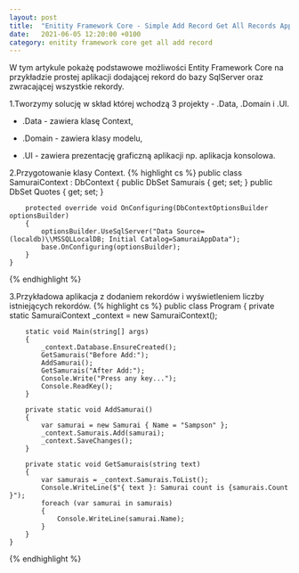 ```yaml
---
layout: post
title:  "Enitity Framework Core - Simple Add Record Get All Records App"
date:   2021-06-05 12:20:00 +0100
category: enitity framework core get all add record
---
```

W tym artykule pokażę podstawowe możliwości Entity Framework Core na przykładzie prostej aplikacji dodającej rekord do bazy SqlServer oraz zwracającej wszystkie rekordy.

1.Tworzymy solucję w skład której wchodzą 3 projekty - .Data, .Domain i .UI.

- .Data - zawiera klasę Context,

- .Domain - zawiera klasy modelu,

- .UI - zawiera prezentację graficzną aplikacji np. aplikacja konsolowa.

2.Przygotowanie klasy Context.
{% highlight cs %}
    public class SamuraiContext : DbContext
    {
        public DbSet<Samurai> Samurais { get; set; }
        public DbSet<Quote> Quotes { get; set; }

        protected override void OnConfiguring(DbContextOptionsBuilder optionsBuilder)
        {
            optionsBuilder.UseSqlServer("Data Source= (localdb)\\MSSQLLocalDB; Initial Catalog=SamuraiAppData");
            base.OnConfiguring(optionsBuilder);
        }
    }
{% endhighlight %}

3.Przykładowa aplikacja z dodaniem rekordów i wyświetleniem liczby istniejących rekordów.
{% highlight cs %}
    public class Program
    {
        private static SamuraiContext _context = new SamuraiContext();

        static void Main(string[] args)
        {
            _context.Database.EnsureCreated();
            GetSamurais("Before Add:");
            AddSamurai();
            GetSamurais("After Add:");
            Console.Write("Press any key...");
            Console.ReadKey();
        }

        private static void AddSamurai()
        {
            var samurai = new Samurai { Name = "Sampson" };
            _context.Samurais.Add(samurai);
            _context.SaveChanges();
        }

        private static void GetSamurais(string text)
        {
            var samurais = _context.Samurais.ToList();
            Console.WriteLine($"{ text }: Samurai count is {samurais.Count }");
            foreach (var samurai in samurais)
            {
                Console.WriteLine(samurai.Name);
            }
        }
    }
{% endhighlight %}
